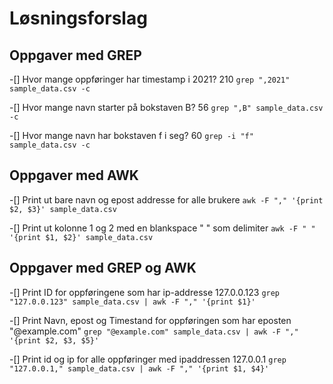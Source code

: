 # Løsningsforslag

## Oppgaver med GREP

-[] Hvor mange oppføringer har timestamp i 2021?
	210
		```grep ",2021" sample_data.csv -c```

-[] Hvor mange navn starter på bokstaven B?
	56
		```grep ",B" sample_data.csv -c```

-[] Hvor mange navn har bokstaven f i seg?
	60
		```grep -i "f" sample_data.csv -c```


## Oppgaver med AWK

-[] Print ut bare navn og epost addresse for alle brukere
	```awk -F "," '{print $2, $3}' sample_data.csv```

-[] Print ut kolonne 1 og 2 med en blankspace " " som delimiter
	```awk -F " " '{print $1, $2}' sample_data.csv```


## Oppgaver med GREP og AWK

-[] Print ID for oppføringene som har ip-addresse 127.0.0.123
	```grep "127.0.0.123" sample_data.csv | awk -F "," '{print $1}'```
	
-[] Print Navn, epost og Timestand for oppføringen som har eposten "@example.com"
	```grep "@example.com" sample_data.csv | awk -F "," '{print $2, $3, $5}'```

-[] Print id og ip for alle oppføringer med ipaddressen 127.0.0.1
	```grep "127.0.0.1," sample_data.csv | awk -F "," '{print $1, $4}'```
